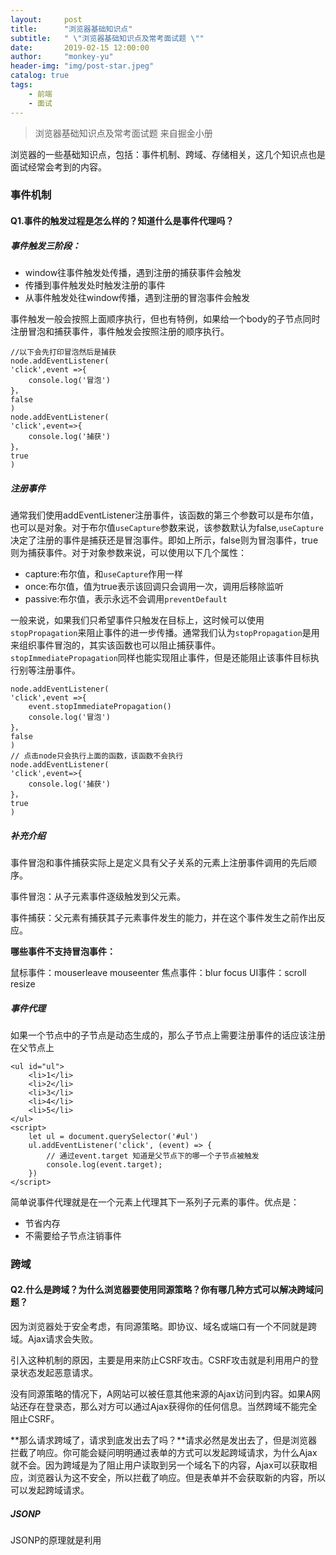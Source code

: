 ```yaml
---
layout:     post
title:      "浏览器基础知识点"
subtitle:   " \"浏览器基础知识点及常考面试题 \""
date:       2019-02-15 12:00:00
author:     "monkey-yu"
header-img: "img/post-star.jpeg"
catalog: true
tags:
    - 前端
    - 面试
---
```


> 浏览器基础知识点及常考面试题 来自掘金小册

浏览器的一些基础知识点，包括：事件机制、跨域、存储相关，这几个知识点也是面试经常会考到的内容。

### 事件机制

#### Q1.事件的触发过程是怎么样的？知道什么是事件代理吗？

##### 事件触发三阶段：

- window往事件触发处传播，遇到注册的捕获事件会触发
- 传播到事件触发处时触发注册的事件
- 从事件触发处往window传播，遇到注册的冒泡事件会触发

事件触发一般会按照上面顺序执行，但也有特例，如果给一个body的子节点同时注册冒泡和捕获事件，事件触发会按照注册的顺序执行。

```
//以下会先打印冒泡然后是捕获
node.addEventListener(
'click',event =>{
    console.log('冒泡')
}，
false
)
node.addEventListener(
'click',event=>{
    console.log('捕获')
}，
true
)
```

##### 注册事件

通常我们使用addEventListener注册事件，该函数的第三个参数可以是布尔值，也可以是对象。对于布尔值`useCapture`参数来说，该参数默认为false,`useCapture`决定了注册的事件是捕获还是冒泡事件。即如上所示，false则为冒泡事件，true则为捕获事件。对于对象参数来说，可以使用以下几个属性：

- capture:布尔值，和`useCapture`作用一样
- once:布尔值，值为true表示该回调只会调用一次，调用后移除监听
- passive:布尔值，表示永远不会调用`preventDefault`

一般来说，如果我们只希望事件只触发在目标上，这时候可以使用`stopPropagation`来阻止事件的进一步传播。通常我们认为`stopPropagation`是用来组织事件冒泡的，其实该函数也可以阻止捕获事件。`stopImmediatePropagation`同样也能实现阻止事件，但是还能阻止该事件目标执行别等注册事件。

```
node.addEventListener(
'click',event =>{
	event.stopImmediatePropagation()
    console.log('冒泡')
}，
false
)
// 点击node只会执行上面的函数，该函数不会执行
node.addEventListener(
'click',event=>{
    console.log('捕获')
}，
true
)
```

##### 补充介绍

事件冒泡和事件捕获实际上是定义具有父子关系的元素上注册事件调用的先后顺序。

事件冒泡：从子元素事件逐级触发到父元素。

事件捕获：父元素有捕获其子元素事件发生的能力，并在这个事件发生之前作出反应。

**哪些事件不支持冒泡事件：**

鼠标事件：mouserleave  mouseenter 焦点事件：blur focus UI事件：scroll resize

##### 事件代理

如果一个节点中的子节点是动态生成的，那么子节点上需要注册事件的话应该注册在父节点上

```
<ul id="ul">
	<li>1</li>
    <li>2</li>
	<li>3</li>
	<li>4</li>
	<li>5</li>
</ul>
<script>
	let ul = document.querySelector('#ul')
	ul.addEventListener('click', (event) => {
		// 通过event.target 知道是父节点下的哪一个子节点被触发
		console.log(event.target);
	})
</script>
```

简单说事件代理就是在一个元素上代理其下一系列子元素的事件。优点是：

- 节省内存
- 不需要给子节点注销事件

### 跨域

#### Q2.什么是跨域？为什么浏览器要使用同源策略？你有哪几种方式可以解决跨域问题？

因为浏览器处于安全考虑，有同源策略。即协议、域名或端口有一个不同就是跨域。Ajax请求会失败。

引入这种机制的原因，主要是用来防止CSRF攻击。CSRF攻击就是利用用户的登录状态发起恶意请求。

没有同源策略的情况下，A网站可以被任意其他来源的Ajax访问到内容。如果A网站还存在登录态，那么对方可以通过Ajax获得你的任何信息。当然跨域不能完全阻止CSRF。

**那么请求跨域了，请求到底发出去了吗？**请求必然是发出去了，但是浏览器拦截了响应。你可能会疑问明明通过表单的方式可以发起跨域请求，为什么Ajax就不会。因为跨域是为了阻止用户读取到另一个域名下的内容，Ajax可以获取相应，浏览器认为这不安全，所以拦截了响应。但是表单并不会获取新的内容，所以可以发起跨域请求。

##### JSONP

JSONP的原理就是利用<script>标签没有跨域限制的漏洞。通过<script>标签指向一个需要访问的地址并提供一个回调函数来接收数据，当需要通讯时。

```
<script src="http://domain/api?param1=a&param2=b&callback=jsonp"></script>
<script>
	function jsonp(data){
        console.log(data)
	}
</script>
```

JSONP使用简单且兼容性不错，但只限于get请求。

在开发中可能会遇到多个 JSONP 请求的回调函数名是相同的，这时候就需要自己封装一个 JSONP，以下是简单实现：

```
function jsonp(url,jsonpCallback,success){
    let script = document.createElement('script');
    script.src=url;
    script.async =true;
    script.type='text/javascript'
    window[jsonpCallback]=function(data){
        success && success(data)
    }
    document.body.appendChild(script)
}
jsonp('http://xxx','callback',function(value){
    console.log(value)
})
```

##### CORS

CORS需要浏览器和后端同时支持。IE 8 和9需要通过XDomainRequest来实现。

浏览器会自动进行 CORS 通信，实现 CORS 通信的关键是后端。只要后端实现了 CORS，就实现了跨域。

服务端设置`Access-Control-Allow-Origin`就可以开启CORS。该属性表示哪些郁闷可以访问资源，如果设置通配符则表示所有网站都可以访问资源。

虽然设置 CORS 和前端没什么关系，但是通过这种方式解决跨域问题的话，会在发送请求时出现两种情况，分别为**简单请求和复杂请求**。

***简单请求***：

以 Ajax 为例，当满足以下条件时，会触发简单请求：

方法：GET 、POST 、HEAD;

`Content-Type` 的值仅限于下列三者之一：text/plain   multipart/form-data  application/x-www-form-urlencoded

请求中的任意 `XMLHttpRequestUpload` 对象均没有注册任何事件监听器； `XMLHttpRequestUpload`对象可以使用 `XMLHttpRequest.upload` 属性访问。

***复杂请求***:

不符合以上，即为复杂请求。复杂请求会先发起一个预检请求，该请求是option方法的，通过该请求来知道服务端是否允许跨域请求。

对于预检请求来说，如果你使用过 Node 来设置 CORS 的话，可能会遇到过这么一个坑。

以下以 express 框架举例：

```
app.use((req, res, next) => {
  res.header('Access-Control-Allow-Origin', '*')
  res.header('Access-Control-Allow-Methods', 'PUT, GET, POST, DELETE, OPTIONS')
  res.header(
    'Access-Control-Allow-Headers',
    'Origin, X-Requested-With, Content-Type, Accept, Authorization, Access-Control-Allow-Credentials'
  )
  next()
})
```

该请求会验证你的 `Authorization` 字段，没有的话就会报错。

当前端发起了复杂请求后，你会发现就算你代码是正确的，返回结果也永远是报错的。因为预检请求也会进入回调中，也会触发 `next` 方法，因为预检请求并不包含 `Authorization` 字段，所以服务端会报错。

想解决这个问题很简单，只需要在回调中过滤 `option` 方法即可

```
res.statusCode = 204
res.setHeader('Content-Length', '0')
res.end()
```

***document.domain***：

该方式只能用于二级域名相同的情况下，比如：a.test.com 和b.test.com 适用于该方式。

只需要给页面添加 `document.domain = 'test.com'` 表示二级域名都相同就可以实现跨域

### 存储

#### Q3.有几种方式可以实现存储功能，分别有什么优缺点?什么是service worker?

Cookie,localStorage,sessionStorage,indexDB

| 特性         | cookie                                 | localStorage             | sessionStorage | indexDB                  |
| ------------ | -------------------------------------- | ------------------------ | -------------- | ------------------------ |
| 数据生命周期 | 一般由服务器生成，可以设置过期时间     | 除非被清理，否则一直存在 | 页面关闭就清理 | 除非被清理，否则一直存在 |
| 数据存储大小 | 4k                                     | 5M                       | 5M             | 无限                     |
| 与服务端通信 | 每次都会携带在header中，对请求性能影响 | 不参与                   | 不参与         | 不参与                   |

cookie已经不建议存储，可以使用localStorage 和sessionStorage。对于不怎么改变的数据尽量使用localStorage来存储。

对于 `cookie` 来说，我们还需要注意安全性。

| 属性      | 作用                                                         |
| --------- | ------------------------------------------------------------ |
| value     | 如果用于保存用户登录态，应该将值加密，不能使用明文的用户标示 |
| Http-only | 不能通过js访问cookie,减少XSS攻击                             |
| secure    | 只能在协议为HTTPS的请求中携带                                |
| Same-site | 规定浏览器不能在跨域请求中携带cookie,减少CSRF攻击            |

##### Service Worker

Service Worker是运行在浏览器背后的独立线程，一般可以用来实现缓存功能。使用Service Worker 的话，传输协议必须为https。因为Service Worker中涉及到请求拦截，所以必须是要HTTPS协议来保障安全。

Service Worker实现缓存功能三步骤：（1）注册Service Worker (2)监听install 事件以后就可以缓存需要的文件（3）下次用户访问时候可以拦截请求的方式查询是否存在缓存，存在就可以直接读取缓存文件，否则就去请求数据。

```
// index.js
if (navigator.serviceWorker) {
  navigator.serviceWorker
    .register('sw.js')
    .then(function(registration) {
      console.log('service worker 注册成功')
    })
    .catch(function(err) {
      console.log('servcie worker 注册失败')
    })
}
// sw.js
// 监听 `install` 事件，回调中缓存所需文件
self.addEventListener('install', e => {
  e.waitUntil(
    caches.open('my-cache').then(function(cache) {
      return cache.addAll(['./index.html', './index.js'])
    })
  )
})

// 拦截所有请求事件
// 如果缓存中已经有请求的数据就直接用缓存，否则去请求数据
self.addEventListener('fetch', e => {
  e.respondWith(
    caches.match(e.request).then(function(response) {
      if (response) {
        return response
      }
      console.log('fetch source')
    })
  )
})
```

打开页面，可以在开发者工具中的 `Application` 看到 Service Worker 已经启动了。